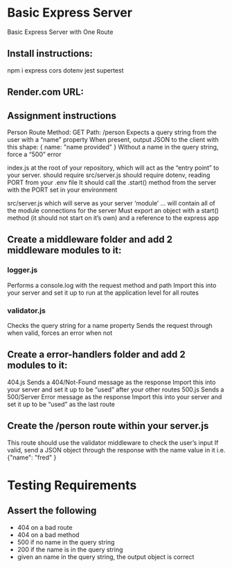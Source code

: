 # Basic Express Server

Basic Express Server with One Route

## Install instructions:

npm i express cors dotenv jest supertest

## Render.com URL:

## Assignment instructions

Person Route
Method: GET
Path: /person
Expects a query string from the user with a “name” property
When present, output JSON to the client with this shape: { name: "name provided" }
Without a name in the query string, force a “500” error

index.js at the root of your repository, which will act as the “entry point” to your server.
should require src/server.js
should require dotenv, reading PORT from your .env file
It should call the .start() method from the server with the PORT set in your environment


src/server.js which will serve as your server ‘module’ … will contain all of the module connections for the server
Must export an object with a start() method (it should not start on it’s own) and a reference to the express app


## Create a middleware folder and add 2 middleware modules to it:
### logger.js
Performs a console.log with the request method and path
Import this into your server and set it up to run at the application level for all routes


### validator.js
Checks the query string for a name property
Sends the request through when valid, forces an error when not


## Create a error-handlers folder and add 2 modules to it:
404.js
Sends a 404/Not-Found message as the response
Import this into your server and set it up to be “used” after your other routes
500.js
Sends a 500/Server Error message as the response
Import this into your server and set it up to be “used” as the last route

## Create the /person route within your server.js
This route should use the validator middleware to check the user’s input
If valid, send a JSON object through the response with the name value in it
i.e. {"name": "fred" }

# Testing Requirements
## Assert the following
- 404 on a bad route
- 404 on a bad method
- 500 if no name in the query string
- 200 if the name is in the query string
- given an name in the query string, the output object is correct